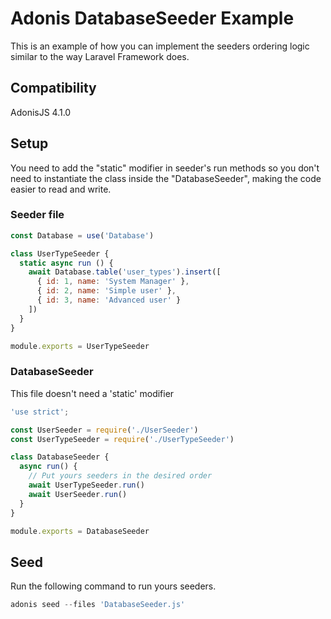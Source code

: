 # Adonis DatabaseSeeder Example

This is an example of how you can implement the seeders ordering logic similar to the way Laravel Framework does.

## Compatibility

AdonisJS 4.1.0

## Setup

You need to add the "static" modifier in seeder's run methods so you don't need to instantiate the class inside the "DatabaseSeeder", making the code easier to read and write.

### Seeder file

```js
const Database = use('Database')

class UserTypeSeeder {
  static async run () {
    await Database.table('user_types').insert([
      { id: 1, name: 'System Manager' },
      { id: 2, name: 'Simple user' },
      { id: 3, name: 'Advanced user' }
    ])
  }
}

module.exports = UserTypeSeeder
```

### DatabaseSeeder

This file doesn't need a 'static' modifier

```js
'use strict';

const UserSeeder = require('./UserSeeder')
const UserTypeSeeder = require('./UserTypeSeeder')

class DatabaseSeeder {
  async run() {
    // Put yours seeders in the desired order
    await UserTypeSeeder.run()
    await UserSeeder.run()
  }
}

module.exports = DatabaseSeeder
```

## Seed

Run the following command to run yours seeders.

```js
adonis seed --files 'DatabaseSeeder.js'
```

